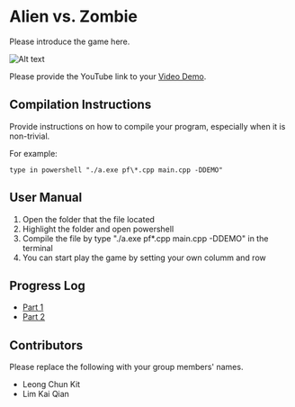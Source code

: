 # Alien vs. Zombie

Please introduce the game here.

![Alt text](file:///C:/Users/User/Downloads/signature_screenshot.svg_adobe_express.svg "a title")


Please provide the YouTube link to your [Video Demo](https://youtu.be/3Vrh3AdGg20).

## Compilation Instructions

Provide instructions on how to compile your program, especially when it is non-trivial.

For example:

```
type in powershell "./a.exe pf\*.cpp main.cpp -DDEMO"
```

## User Manual

1) Open the folder that the file located
2) Highlight the folder and open powershell
3) Compile the file by type "./a.exe pf\*.cpp main.cpp -DDEMO" in the terminal
4) You can start play the game by setting your own columm and row

## Progress Log

- [Part 1](PART1.md)
- [Part 2](PART2.md)

## Contributors

Please replace the following with your group members' names. 

- Leong Chun Kit
- Lim Kai Qian


